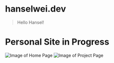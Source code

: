 # hanselwei.dev

> Hello Hansel!

# Personal Site in Progress

![Image of Home Page](https://snapshot.sfo2.digitaloceanspaces.com/homepage.png)
![Image of Project Page](https://snapshot.sfo2.digitaloceanspaces.com/projects.png)
